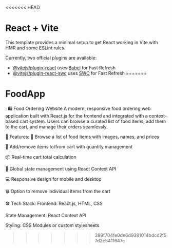 <<<<<<< HEAD
# React + Vite

This template provides a minimal setup to get React working in Vite with HMR and some ESLint rules.

Currently, two official plugins are available:

- [@vitejs/plugin-react](https://github.com/vitejs/vite-plugin-react/blob/main/packages/plugin-react/README.md) uses [Babel](https://babeljs.io/) for Fast Refresh
- [@vitejs/plugin-react-swc](https://github.com/vitejs/vite-plugin-react-swc) uses [SWC](https://swc.rs/) for Fast Refresh
=======
# FoodApp
:  🛍️ Food Ordering Website A modern, responsive food ordering web application built with React.js for the frontend and integrated with a context-based cart system. Users can browse a curated list of food items, add them to the cart, and manage their orders seamlessly.

🚀 Features:
🍕 Browse a list of food items with images, names, and prices

🛒 Add/remove items to/from cart with quantity management

📦 Real-time cart total calculation

🧠 Global state management using React Context API

💻 Responsive design for mobile and desktop

🗑️ Option to remove individual items from the cart

🛠️ Tech Stack:
Frontend: React.js, HTML, CSS

State Management: React Context API

Styling: CSS Modules or custom stylesheets
>>>>>>> 389f704fe0de6d9381014bdcd2f57d2e5411647e
